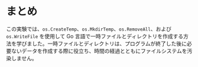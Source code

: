 # まとめ

この実験では、`os.CreateTemp`、`os.MkdirTemp`、`os.RemoveAll`、および `os.WriteFile` を使用して Go 言語で一時ファイルとディレクトリを作成する方法を学びました。一時ファイルとディレクトリは、プログラムが終了した後に必要ないデータを作成する際に役立ち、時間の経過とともにファイルシステムを汚染しません。
